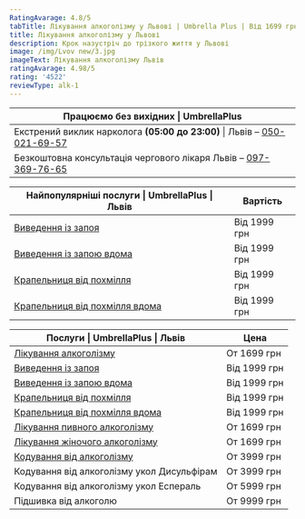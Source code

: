 ```yaml
---
RatingAvarage: 4.8/5
tabTitle: Лікування алкоголізму у Львові | Umbrella Plus | Від 1699 грн
title: Лікування алкоголізму у Львові
description: Крок назустріч до трізкого життя у Львові
image: /img/Lvov new/3.jpg
imageText: Лікування алкоголізму Львів
ratingAvarage: 4.98/5
rating: '4522'
reviewType: alk-1
---
```


| Працюємо без вихідних \| UmbrellaPlus                                                      |
| ------------------------------------------------------------------------------------------ |
| Екстрений виклик нарколога **(05:00 до 23:00)** \| Львів – [050-021-69-57](tel:0500216957) |
| Безкоштовна консультація чергового лікаря Львів – [097-369-76-65](tel:0973697665)          |

| Найпопулярніші послуги \| UmbrellaPlus \| Львів                      | Вартість     |
| -------------------------------------------------------------------- | ------------ |
| [Виведення із запоя](vivod-iz-zapoia-lvov-ua)                        | Від 1999 грн |
| [Виведення із запою вдома](Vivod-iz-zapoia-na-domy-lvіv-ua)          | Від 1999 грн |
| [Крапельниця від похмілля](Kapelnica_ot_alkogola_lvov)               | Від 1999 грн |
| [Крапельниця від похмілля вдома](Kapelnica_ot_alkogola_na-domy-lvіv) | Від 1999 грн |

| Послуги \| UmbrellaPlus \| Львів                                      | Цена         |
| --------------------------------------------------------------------- | ------------ |
| [Лікування алкоголізму](lechenie-alkogolizma-ua)                      | От 1699 грн  |
| [Виведення із запоя](vivod-iz-zapoia-lvov-ua)                         | Від 1999 грн |
| [Виведення із запою вдома](Vivod-iz-zapoia-na-domy-lvіv-ua)           | Від 1999 грн |
| [Крапельниця від похмілля](Kapelnica_ot_alkogola_lvov)                | Від 1999 грн |
| [Крапельниця від похмілля вдома](Kapelnica_ot_alkogola_na-domy-lvіv)  | Від 1999 грн |
| [Лікування пивного алкоголізму](lechenie-pivnogo-alkogolizma-lviv-ua) | От 1699 грн  |
| [Лікування жіночого алкоголізму](lechenie-jenskogo-alkogolizma-lviv)  | От 1699 грн  |
| [Кодування від алкоголізму](kodirovka-ot-alkogolia-lviv-ua)           | От 3999 грн  |
| Кодування від алкоголізму укол Дисульфірам                            | От 3999 грн  |
| Кодування від алкоголізму укол Еспераль                               | От 5999 грн  |
| Підшивка від алкоголю                                                 | От 9999 грн  |
